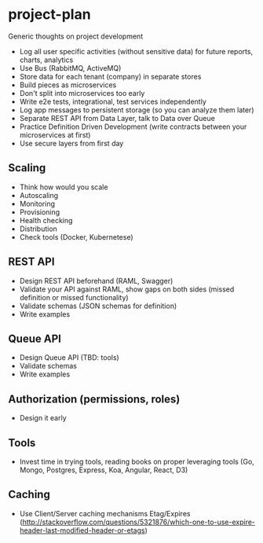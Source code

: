 # project-plan
Generic thoughts on project development

- Log all user specific activities (without sensitive data) for future reports, charts, analytics
- Use Bus (RabbitMQ, ActiveMQ)
- Store data for each tenant (company) in separate stores
- Build pieces as microservices
- Don't split into microservices too early
- Write e2e tests, integrational, test services independently
- Log app messages to persistent storage (so you can analyze them later)
- Separate REST API from Data Layer, talk to Data over Queue
- Practice Definition Driven Development (write contracts between your microservices at first)
- Use secure layers from first day

## Scaling
- Think how would you scale
- Autoscaling
- Monitoring
- Provisioning
- Health checking
- Distribution
- Check tools (Docker, Kubernetese)

## REST API
- Design REST API beforehand (RAML, Swagger) 
- Validate your API against RAML, show gaps on both sides (missed definition or missed functionality)
- Validate schemas (JSON schemas for definition)
- Write examples

## Queue API
- Design Queue API (TBD: tools)
- Validate schemas
- Write examples

## Authorization (permissions, roles)
- Design it early

## Tools
- Invest time in trying tools, reading books on proper leveraging tools (Go, Mongo, Postgres, Express, Koa, Angular, React, D3)

## Caching
- Use Client/Server caching mechanisms Etag/Expires (http://stackoverflow.com/questions/5321876/which-one-to-use-expire-header-last-modified-header-or-etags)
